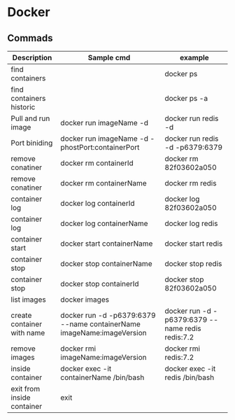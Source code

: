 # Docker

## Commads

|Description| Sample cmd| example|
|-|-|-|
|find containers| |docker ps |
|find containers historic||docker ps -a|
|Pull and run image|docker run imageName -d|docker run redis -d|
|Port biniding|docker run imageName -d -phostPort:containerPort|docker run redis -d -p6379:6379|
|remove conatiner|docker rm containerId|docker rm 82f03602a050 |
|remove conatiner|docker rm containerName|docker rm redis |
|container log|docker log containerId| docker log 82f03602a050|
|container log|docker log containerName| docker log redis|
|container start|docker start containerName| docker start redis|
|container stop|docker stop containerName| docker stop redis|
|container stop|docker stop containerId| docker stop 82f03602a050|
|list images|docker images||
|create container with name|docker run -d -p6379:6379 --name containerName imageName:imageVersion|docker run -d -p6379:6379 --name redis redis:7.2|
|remove images|docker rmi imageName:imageVersion|docker rmi redis:7.2|
|inside container| docker exec -it containerName /bin/bash| docker exec -it redis /bin/bash|
|exit from inside container|exit||


